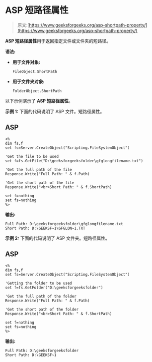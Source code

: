 # ASP 短路径属性

> 原文:[https://www.geeksforgeeks.org/asp-shortpath-property/](https://www.geeksforgeeks.org/asp-shortpath-property/)

**ASP 短路径属性**用于返回指定文件或文件夹的短路径。

**语法:**

*   **用于文件对象:**

    ```
    FileObject.ShortPath
    ```

*   **用于文件夹对象:**

    ```
    FolderObject.ShortPath
    ```

以下示例演示了 **ASP 短路径属性**。

**示例 1:** 下面的代码说明了 ASP 文件。短路径属性。

## ASP

```
<%
dim fs,f
set fs=Server.CreateObject("Scripting.FileSystemObject")

'Get the file to be used
set f=fs.GetFile("D:\geeksforgeeksfolder\gfglongfilename.txt")

'Get the full path of the file
Response.Write("Full Path: " & f.Path)

'Get the short path of the file
Response.Write("<br>Short Path: " & f.ShortPath)

set f=nothing
set fs=nothing
%>
```

**输出:**

```
Full Path: D:\geeksforgeeksfolder\gfglongfilename.txt
Short Path: D:\GEEKSF~1\GFGLON~1.TXT
```

**示例 2:** 下面的代码说明了 ASP 文件夹。短路径属性。

## ASP

```
<%
dim fs,f
set fs=Server.CreateObject("Scripting.FileSystemObject")

'Getting the folder to be used
set f=fs.GetFolder("D:\geeksforgeeksfolder")

'Get the full path of the folder
Response.Write("Full Path: " & f.Path)

'Get the short path of the folder
Response.Write("<br>Short Path: " & f.ShortPath)

set f=nothing
set fs=nothing
%>
```

**输出:**

```
Full Path: D:\geeksforgeeksfolder
Short Path: D:\GEEKSF~1
```